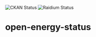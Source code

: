 ![CKAN Status](https://github.com/kasia-ib1/open-energy-status/actions/workflows/test_ckan.yaml/badge.svg)
![Raidium Status](https://github.com/kasia-ib1/open-energy-status/actions/workflows/test_raidial.yaml/badge.svg)

# open-energy-status

